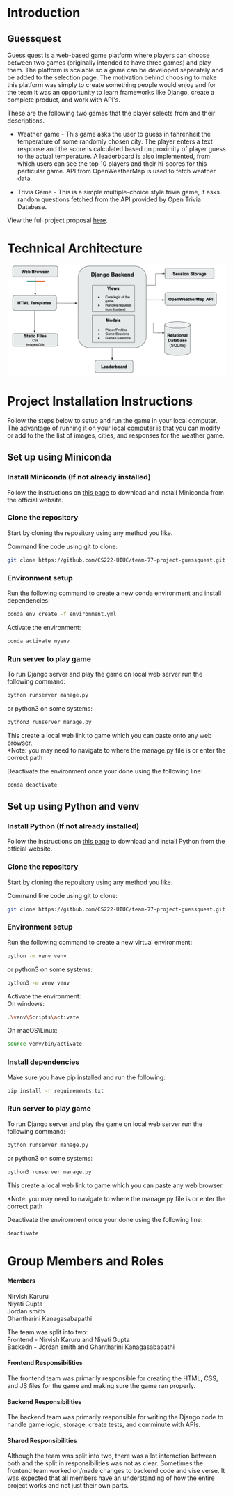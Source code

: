 # Introduction

## Guessquest

Guess quest is a web-based game platform where players can choose between two games (originally intended to have three games) and play them. The platform is scalable so a game can be developed separately and be added to the selection page. The motivation behind choosing to make this platform was simply to create something people would enjoy and for the team it was an opportunity to learn frameworks like Django, create a complete product, and work with API's.

These are the following two games that the player selects from and their descriptions.

- Weather game - This game asks the user to guess in fahrenheit the temperature of some randomly chosen city. The player enters a text response and the score is calculated based on proximity of player guess to the actual temperature. A leaderboard is also implemented, from which users can see the top 10 players and their hi-scores for this particular game. API from OpenWeatherMap is used to fetch weather data.

- Trivia Game - This is a simple multiple-choice style trivia game, it asks random questions fetched from the API provided by Open Trivia Database.

View the full project proposal [here](https://docs.google.com/document/d/1nmonhs-nDe5rbL2t6OS7zO3k5HYWXBnDcnlw8PjkxnY/edit?usp=sharing).

# Technical Architecture

![Diagram](Technial%20Architecture.png)

# Project Installation Instructions

Follow the steps below to setup and run the game in your local computer. The advantage of running it on your local computer is that you can modify or add to the the list of images, cities, and responses for the weather game.

## Set up using Miniconda

### Install Miniconda (If not already installed)

Follow the instructions on [this page](https://www.anaconda.com/docs/getting-started/miniconda/install) to download and install Miniconda from the official website.

### Clone the repository

Start by cloning the repository using any method you like.

Command line code using git to clone:

```bash
git clone https://github.com/CS222-UIUC/team-77-project-guessquest.git
```

### Environment setup

Run the following command to create a new conda environment and install dependencies:

```bash
conda env create -f environment.yml
```

Activate the environment:

```bash
conda activate myenv
```

### Run server to play game

To run Django server and play the game on local web server run the following command:

```bash
python runserver manage.py
```

or python3 on some systems:

```bash
python3 runserver manage.py
```

This create a local web link to game which you can paste onto any web browser. \
\*Note: you may need to navigate to where the manage.py file is or enter the correct path

Deactivate the environment once your done using the following line:

```bash
conda deactivate
```

## Set up using Python and venv

### Install Python (If not already installed)

Follow the instructions on [this page](https://www.python.org/downloads/) to download and install Python from the official website.

### Clone the repository

Start by cloning the repository using any method you like.

Command line code using git to clone:

```bash
git clone https://github.com/CS222-UIUC/team-77-project-guessquest.git
```

### Environment setup

Run the following command to create a new virtual environment:

```bash
python -m venv venv
```

or python3 on some systems:

```bash
python3 -m venv venv
```

Activate the environment: \
On windows:

```bash
.\venv\Scripts\activate
```

On macOS\Linux:

```bash
source venv/bin/activate
```

### Install dependencies

Make sure you have pip installed and run the following:

```bash
pip install -r requirements.txt
```

### Run server to play game

To run Django server and play the game on local web server run the following command:

```bash
python runserver manage.py
```

or python3 on some systems:

```bash
python3 runserver manage.py
```

This create a local web link to game which you can paste any web browser.

\*Note: you may need to navigate to where the manage.py file is or enter the correct path

Deactivate the environment once your done using the following line:

```bash
deactivate
```

# Group Members and Roles

#### Members

Nirvish Karuru \
Niyati Gupta \
Jordan smith \
Ghantharini Kanagasabapathi

The team was split into two: \
Frontend - Nirvish Karuru and Niyati Gupta \
Backedn - Jordan smith and Ghantharini Kanagasabapathi

#### Frontend Responsibilities

The frontend team was primarily responsible for creating the HTML, CSS, and JS files for the game and making sure the game ran properly.

#### Backend Responsibilities

The backend team was primarily responsible for writing the Django code to handle game logic, storage, create tests, and comminute with APIs.

#### Shared Responsibilities

Although the team was split into two, there was a lot interaction between both and the split in responsibilities was not as clear. Sometimes the frontend team worked on/made changes to backend code and vise verse. It was expected that all members have an understanding of how the entire project works and not just their own parts.
